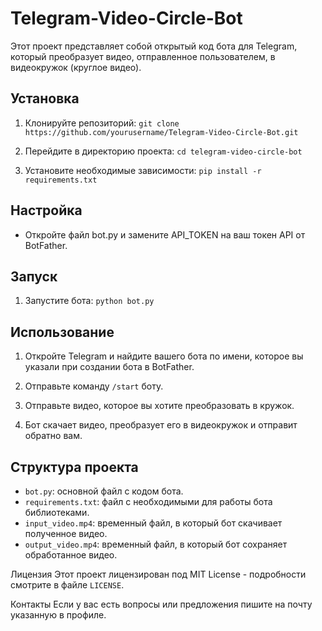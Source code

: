 # Telegram-Video-Circle-Bot
Этот проект представляет собой открытый код бота для Telegram, который преобразует видео, отправленное пользователем, в видеокружок (круглое видео).

## Установка
1. Клонируйте репозиторий:
``` git clone https://github.com/yourusername/Telegram-Video-Circle-Bot.git ```

2. Перейдите в директорию проекта:
``` cd telegram-video-circle-bot ```

3. Установите необходимые зависимости:
``` pip install -r requirements.txt ```

## Настройка
* Откройте файл bot.py и замените API_TOKEN на ваш токен API от BotFather.

## Запуск

1. Запустите бота:
``` python bot.py ```

## Использование
1. Откройте Telegram и найдите вашего бота по имени, которое вы указали при создании бота в BotFather.
   
3. Отправьте команду `/start` боту.
   
5. Отправьте видео, которое вы хотите преобразовать в кружок.
   
7. Бот скачает видео, преобразует его в видеокружок и отправит обратно вам.

## Структура проекта
* `bot.py`: основной файл с кодом бота.
* `requirements.txt`: файл с необходимыми для работы бота библиотеками.
* `input_video.mp4`: временный файл, в который бот скачивает полученное видео.
* `output_video.mp4`: временный файл, в который бот сохраняет обработанное видео.

Лицензия
Этот проект лицензирован под MIT License - подробности смотрите в файле `LICENSE`.

Контакты
Если у вас есть вопросы или предложения пишите на почту указанную в профиле.
